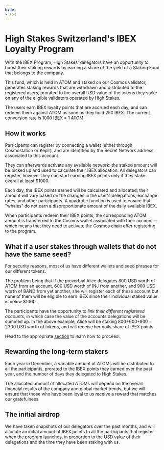 ```yaml
---
hide:
- toc
---
```


# High Stakes Switzerland's IBEX Loyalty Program

With the IBEX Program, High Stakes' delegators have an opportunity to boost their staking rewards by earning a share of the yield of a Staking Fund that belongs to the company.

This fund, which is held in ATOM and staked on our Cosmos validator, generates staking rewards that are withdrawn and distributed to the registered users, prorated to the overall USD value of the tokens they stake on any of the eligible validators operated by High Stakes.

The users earn IBEX loyalty points that are accrued each day, and can redeem them against ATOM as soon as they hold 250 IBEX. The current conversion rate is 1000 IBEX = 1 ATOM.


## How it works

Participants can register by connecting a wallet (either through Cosmostation or Keplr), and are identified by the Secret Network address associated to this account.

They can afterwards activate any available network: the staked amount will be picked up and used to calculate their IBEX allocation.
All delegators can register, however they can start earning IBEX points only if they stake overall at least $1000.

Each day, the IBEX points earned will be calculated and allocated; their amount will vary based on the changes in the user's delegations, exchange rates, and other participants. A quadratic function is used to ensure that "whales" do not earn a disproportionate amount of the daily available IBEX.

When participants redeem their IBEX points, the corresponding ATOM amount is transferred to the Cosmos wallet associated with their account -- which means that they need to activate the Cosmos chain after registering to the program. 

## What if a user stakes through wallets that do not have the same seed?

For security reasons, most of us have different wallets and seed phrases for our different tokens.

The problem being that if the proverbial Alice delegates 800 USD worth of ATOM from an account, 600 USD worth of INJ from another, and 900 USD worth of BAND from yet another, she will register each of these account but none of them will be eligible to earn IBEX since their individual staked value is below $1000.

The participants have the opportunity to _link their different registered accounts_, in which case the value of the accounts delegations will be summed up. In the above example, Alice will be staking 800+600+900 = 2300 USD worth of tokens, and will receive her daily share of IBEX points.

Head to the appropriate [section](https://docs.highstakes.ch/loyalty-program/link/) to learn how to proceed.

## Rewarding the long-term stakers

Each year in December, a variable amount of ATOMs will be distributed to all the participants, prorated to the IBEX points they earned over the past year, and the number of days they delegated to High Stakes.

The allocated amount of allocated ATOMs will depend on the overall financial results of the company and global market trends, but we will ensure that those who have been loyal to us receive a reward that matches our gratefulness.

## The initial airdrop

We have taken snapshots of our delegators over the past months, and will allocate an initial amount of IBEX points to all the participants that register when the program launches, in proportion to the USD value of their delegations and the time they have been staking with us.

